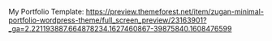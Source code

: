 My Portfolio Template:
https://preview.themeforest.net/item/zugan-minimal-portfolio-wordpress-theme/full_screen_preview/23163901?_ga=2.221193887.664878234.1627460867-39875840.1608476599